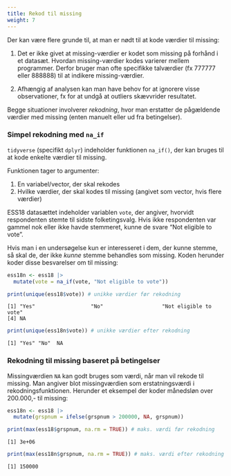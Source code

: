 ```yaml
---
title: Rekod til missing
weight: 7
---
```

Der kan være flere grunde til, at man er nødt til at kode værdier til
missing:

1.  Det er ikke givet at missing-værdier er kodet som missing på forhånd
    i et datasæt. Hvordan missing-værdier kodes varierer mellem
    programmer. Derfor bruger man ofte specifikke talværdier (fx 777777
    eller 888888) til at indikere missing-værdier.

2.  Afhængig af analysen kan man have behov for at ignorere visse
    observationer, fx for at undgå at outliers skævvrider resultatet.

Begge situationer involverer *rekodning*, hvor man erstatter de
pågældende værdier med missing (enten manuelt eller ud fra betingelser).

### Simpel rekodning med `na_if`

`tidyverse` (specifikt `dplyr`) indeholder funktionen `na_if()`, der kan
bruges til at kode enkelte værdier til missing.

Funktionen tager to argumenter:

1.  En variabel/vector, der skal rekodes
2.  Hvilke værdier, der skal kodes til missing (angivet som vector, hvis
    flere værdier)

ESS18 datasættet indeholder variablen `vote`, der angiver, hvorvidt
respondenten stemte til sidste folketingsvalg. Hvis ikke respondenten
var gammel nok eller ikke havde stemmeret, kunne de svare “Not eligible
to vote”.

Hvis man i en undersøgelse kun er interesseret i dem, der kunne stemme,
så skal de, der ikke *kunne* stemme behandles som missing. Koden
herunder koder disse besvarelser om til missing:

``` r
ess18n <- ess18 |> 
  mutate(vote = na_if(vote, "Not eligible to vote"))

print(unique(ess18$vote)) # unikke værdier før rekodning
```

    [1] "Yes"                  "No"                   "Not eligible to vote"
    [4] NA                    

``` r
print(unique(ess18n$vote)) # unikke værdier efter rekodning
```

    [1] "Yes" "No"  NA   

### Rekodning til missing baseret på betingelser

Missingværdien `NA` kan godt bruges som værdi, når man vil rekode til
missing. Man angiver blot missingværdien som erstatningsværdi i
rekodningsfunktionen. Herunder et eksempel der koder månedsløn over
200.000,- til missing:

``` r
ess18n <- ess18 |> 
  mutate(grspnum = ifelse(grspnum > 200000, NA, grspnum))

print(max(ess18$grspnum, na.rm = TRUE)) # maks. værdi før rekodning
```

    [1] 3e+06

``` r
print(max(ess18n$grspnum, na.rm = TRUE)) # maks. værdi efter rekodning
```

    [1] 150000